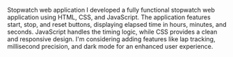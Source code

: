 Stopwatch web application 
I developed a fully functional stopwatch web application using HTML, CSS, and JavaScript. The application features start, stop, and reset buttons, displaying elapsed time in hours, minutes, and seconds. JavaScript handles the timing logic, while CSS provides a clean and responsive design. I'm considering adding features like lap tracking, millisecond precision, and dark mode for an enhanced user experience.

